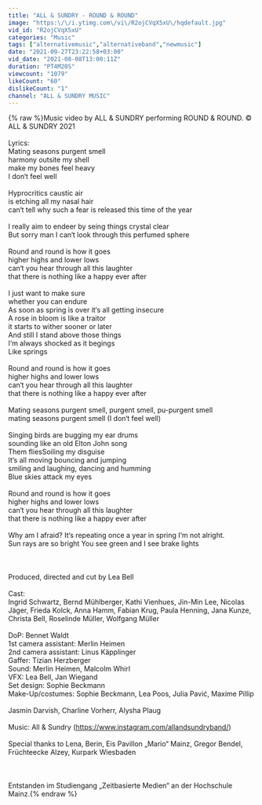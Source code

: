 ```yaml
---
title: "ALL & SUNDRY - ROUND & ROUND"
image: "https:\/\/i.ytimg.com\/vi\/R2ojCVqX5xU\/hqdefault.jpg"
vid_id: "R2ojCVqX5xU"
categories: "Music"
tags: ["alternativemusic","alternativeband","newmusic"]
date: "2021-09-27T23:22:58+03:00"
vid_date: "2021-08-08T13:00:11Z"
duration: "PT4M20S"
viewcount: "1079"
likeCount: "60"
dislikeCount: "1"
channel: "ALL & SUNDRY MUSIC"
---
```

{% raw %}Music video by ALL &amp; SUNDRY performing ROUND &amp; ROUND. © ALL &amp; SUNDRY 2021<br /><br />Lyrics:<br />Mating seasons purgent smell<br />harmony outsite my shell<br />make my bones feel heavy<br />I don‘t feel well<br /><br />Hyprocritics caustic air<br />is etching all my nasal hair<br />can‘t tell why such a fear is released this time of the year<br /><br />I really aim to endeer by seing things crystal clear<br />But sorry man I can‘t look through this perfumed sphere<br /><br />Round and round is how it goes<br />higher highs and lower lows<br />can‘t you hear through all this laughter<br />that there is nothing like a happy ever after <br /><br />I just want to make sure<br />whether you can endure<br />As soon as spring is over it‘s all getting insecure<br />A rose in bloom is like a traitor<br />it starts to wither sooner or later<br />And still I stand above those things<br />I‘m always shocked as it begings<br />Like springs<br /><br />Round and round is how it goes<br />higher highs and lower lows<br />can‘t you hear through all this laughter<br />that there is nothing like a happy ever after <br /><br />Mating seasons purgent smell, purgent smell, pu-purgent smell<br />mating seasons purgent smell (I don‘t feel well) <br /><br />Singing birds are bugging my ear drums<br />sounding like an old Elton John song <br />Them fliesSoiling my disguise<br />It‘s all moving bouncing and jumping<br />smiling and laughing, dancing and humming <br />Blue skies attack my eyes<br /><br />Round and round is how it goes<br />higher highs and lower lows<br />can‘t you hear through all this laughter<br />that there is nothing like a happy ever after <br /><br />Why am I afraid? It‘s repeating once a year in spring I‘m not alright.<br />Sun rays are so bright You see green and I see brake lights<br /><br /><br /><br />Produced, directed and cut by Lea Bell<br /><br />Cast:<br />Ingrid Schwartz, Bernd Mühlberger, Kathi Vienhues, Jin-Min Lee, Nicolas Jäger, Frieda Kolck, Anna Hamm, Fabian Krug, Paula Henning, Jana Kunze, Christa Bell, Roselinde Müller, Wolfgang Müller<br /><br />DoP: Bennet Waldt<br />1st camera assistant: Merlin Heimen<br />2nd camera assistant: Linus Käpplinger<br />Gaffer: Tizian Herzberger<br />Sound: Merlin Heimen, Malcolm Whirl<br />VFX: Lea Bell, Jan Wiegand<br />Set design: Sophie Beckmann<br />Make-Up/costumes: Sophie Beckmann, Lea Poos, Julia Pavić, Maxime Pillip<br /><br />Jasmin Darvish, Charline Vorherr, Alysha Plaug<br /><br />Music: All &amp; Sundry (<a rel="nofollow" target="blank" href="https://www.instagram.com/allandsundryband/)">https://www.instagram.com/allandsundryband/)</a><br /><br />Special thanks to Lena, Berin, Eis Pavillon „Mario“ Mainz, Gregor Bendel, Früchteecke Alzey, Kurpark Wiesbaden<br /><br /><br /><br />Entstanden im Studiengang „Zeitbasierte Medien“ an der Hochschule Mainz.{% endraw %}
